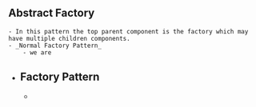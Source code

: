 ## Abstract Factory
	- In this pattern the top parent component is the factory which may have multiple children components.
	- _Normal Factory Pattern_
		- we are
- ## Factory Pattern
	-